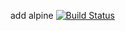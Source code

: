 add alpine
[![Build Status](http://ip10-0-0-3-cdbcpkir0j2gg9hr43q0-8080.direct.docker.labs.eazytraining.fr/job/alpinhelloworld/badge/icon)](http://ip10-0-0-3-cdbcpkir0j2gg9hr43q0-8080.direct.docker.labs.eazytraining.fr/job/alpinhelloworld/)
